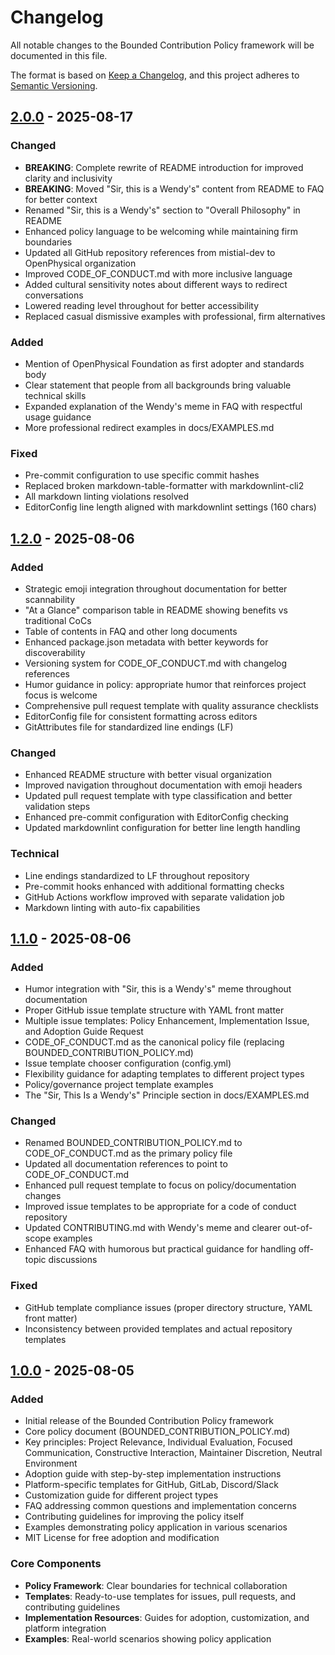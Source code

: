 # Changelog

All notable changes to the Bounded Contribution Policy framework will be documented in this file.

The format is based on [Keep a Changelog](https://keepachangelog.com/en/1.0.0/),
and this project adheres to [Semantic Versioning](https://semver.org/spec/v2.0.0.html).

## [2.0.0] - 2025-08-17

### Changed

- **BREAKING**: Complete rewrite of README introduction for improved clarity and inclusivity
- **BREAKING**: Moved "Sir, this is a Wendy's" content from README to FAQ for better context
- Renamed "Sir, this is a Wendy's" section to "Overall Philosophy" in README
- Enhanced policy language to be welcoming while maintaining firm boundaries
- Updated all GitHub repository references from mistial-dev to OpenPhysical organization
- Improved CODE_OF_CONDUCT.md with more inclusive language
- Added cultural sensitivity notes about different ways to redirect conversations
- Lowered reading level throughout for better accessibility
- Replaced casual dismissive examples with professional, firm alternatives

### Added

- Mention of OpenPhysical Foundation as first adopter and standards body
- Clear statement that people from all backgrounds bring valuable technical skills
- Expanded explanation of the Wendy's meme in FAQ with respectful usage guidance
- More professional redirect examples in docs/EXAMPLES.md

### Fixed

- Pre-commit configuration to use specific commit hashes
- Replaced broken markdown-table-formatter with markdownlint-cli2
- All markdown linting violations resolved
- EditorConfig line length aligned with markdownlint settings (160 chars)

## [1.2.0] - 2025-08-06

### Added

- Strategic emoji integration throughout documentation for better scannability
- "At a Glance" comparison table in README showing benefits vs traditional CoCs
- Table of contents in FAQ and other long documents
- Enhanced package.json metadata with better keywords for discoverability
- Versioning system for CODE_OF_CONDUCT.md with changelog references
- Humor guidance in policy: appropriate humor that reinforces project focus is welcome
- Comprehensive pull request template with quality assurance checklists
- EditorConfig file for consistent formatting across editors
- GitAttributes file for standardized line endings (LF)

### Changed

- Enhanced README structure with better visual organization
- Improved navigation throughout documentation with emoji headers
- Updated pull request template with type classification and better validation steps
- Enhanced pre-commit configuration with EditorConfig checking
- Updated markdownlint configuration for better line length handling

### Technical

- Line endings standardized to LF throughout repository
- Pre-commit hooks enhanced with additional formatting checks
- GitHub Actions workflow improved with separate validation job
- Markdown linting with auto-fix capabilities

## [1.1.0] - 2025-08-06

### Added

- Humor integration with "Sir, this is a Wendy's" meme throughout documentation
- Proper GitHub issue template structure with YAML front matter
- Multiple issue templates: Policy Enhancement, Implementation Issue, and Adoption Guide Request
- CODE_OF_CONDUCT.md as the canonical policy file (replacing BOUNDED_CONTRIBUTION_POLICY.md)
- Issue template chooser configuration (config.yml)
- Flexibility guidance for adapting templates to different project types
- Policy/governance project template examples
- The "Sir, This Is a Wendy's" Principle section in docs/EXAMPLES.md

### Changed

- Renamed BOUNDED_CONTRIBUTION_POLICY.md to CODE_OF_CONDUCT.md as the primary policy file
- Updated all documentation references to point to CODE_OF_CONDUCT.md
- Enhanced pull request template to focus on policy/documentation changes
- Improved issue templates to be appropriate for a code of conduct repository
- Updated CONTRIBUTING.md with Wendy's meme and clearer out-of-scope examples
- Enhanced FAQ with humorous but practical guidance for handling off-topic discussions

### Fixed

- GitHub template compliance issues (proper directory structure, YAML front matter)
- Inconsistency between provided templates and actual repository templates

## [1.0.0] - 2025-08-05

### Added

- Initial release of the Bounded Contribution Policy framework
- Core policy document (BOUNDED_CONTRIBUTION_POLICY.md)
- Key principles: Project Relevance, Individual Evaluation, Focused Communication, Constructive Interaction, Maintainer Discretion, Neutral Environment
- Adoption guide with step-by-step implementation instructions
- Platform-specific templates for GitHub, GitLab, Discord/Slack
- Customization guide for different project types
- FAQ addressing common questions and implementation concerns
- Contributing guidelines for improving the policy itself
- Examples demonstrating policy application in various scenarios
- MIT License for free adoption and modification

### Core Components

- **Policy Framework**: Clear boundaries for technical collaboration
- **Templates**: Ready-to-use templates for issues, pull requests, and contributing guidelines
- **Implementation Resources**: Guides for adoption, customization, and platform integration
- **Examples**: Real-world scenarios showing policy application

[2.0.0]: https://github.com/OpenPhysical/BoundedContributionPolicy/compare/v1.2.0...v2.0.0
[1.2.0]: https://github.com/OpenPhysical/BoundedContributionPolicy/compare/v1.1.0...v1.2.0
[1.1.0]: https://github.com/OpenPhysical/BoundedContributionPolicy/compare/v1.0.0...v1.1.0
[1.0.0]: https://github.com/OpenPhysical/BoundedContributionPolicy/releases/tag/v1.0.0
